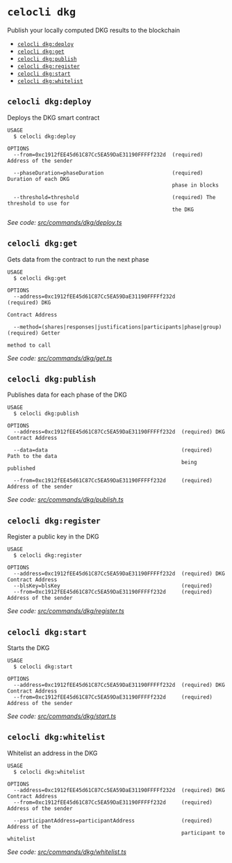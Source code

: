 # `celocli dkg`

Publish your locally computed DKG results to the blockchain

- [`celocli dkg:deploy`](#celocli-dkgdeploy)
- [`celocli dkg:get`](#celocli-dkgget)
- [`celocli dkg:publish`](#celocli-dkgpublish)
- [`celocli dkg:register`](#celocli-dkgregister)
- [`celocli dkg:start`](#celocli-dkgstart)
- [`celocli dkg:whitelist`](#celocli-dkgwhitelist)

## `celocli dkg:deploy`

Deploys the DKG smart contract

```
USAGE
  $ celocli dkg:deploy

OPTIONS
  --from=0xc1912fEE45d61C87Cc5EA59DaE31190FFFFf232d  (required) Address of the sender

  --phaseDuration=phaseDuration                      (required) Duration of each DKG
                                                     phase in blocks

  --threshold=threshold                              (required) The threshold to use for
                                                     the DKG
```

_See code: [src/commands/dkg/deploy.ts](https://github.com/celo-org/celo-monorepo/tree/master/packages/cli/src/commands/dkg/deploy.ts)_

## `celocli dkg:get`

Gets data from the contract to run the next phase

```
USAGE
  $ celocli dkg:get

OPTIONS
  --address=0xc1912fEE45d61C87Cc5EA59DaE31190FFFFf232d                 (required) DKG
                                                                       Contract Address

  --method=(shares|responses|justifications|participants|phase|group)  (required) Getter
                                                                       method to call
```

_See code: [src/commands/dkg/get.ts](https://github.com/celo-org/celo-monorepo/tree/master/packages/cli/src/commands/dkg/get.ts)_

## `celocli dkg:publish`

Publishes data for each phase of the DKG

```
USAGE
  $ celocli dkg:publish

OPTIONS
  --address=0xc1912fEE45d61C87Cc5EA59DaE31190FFFFf232d  (required) DKG Contract Address

  --data=data                                           (required) Path to the data
                                                        being published

  --from=0xc1912fEE45d61C87Cc5EA59DaE31190FFFFf232d     (required) Address of the sender
```

_See code: [src/commands/dkg/publish.ts](https://github.com/celo-org/celo-monorepo/tree/master/packages/cli/src/commands/dkg/publish.ts)_

## `celocli dkg:register`

Register a public key in the DKG

```
USAGE
  $ celocli dkg:register

OPTIONS
  --address=0xc1912fEE45d61C87Cc5EA59DaE31190FFFFf232d  (required) DKG Contract Address
  --blsKey=blsKey                                       (required)
  --from=0xc1912fEE45d61C87Cc5EA59DaE31190FFFFf232d     (required) Address of the sender
```

_See code: [src/commands/dkg/register.ts](https://github.com/celo-org/celo-monorepo/tree/master/packages/cli/src/commands/dkg/register.ts)_

## `celocli dkg:start`

Starts the DKG

```
USAGE
  $ celocli dkg:start

OPTIONS
  --address=0xc1912fEE45d61C87Cc5EA59DaE31190FFFFf232d  (required) DKG Contract Address
  --from=0xc1912fEE45d61C87Cc5EA59DaE31190FFFFf232d     (required) Address of the sender
```

_See code: [src/commands/dkg/start.ts](https://github.com/celo-org/celo-monorepo/tree/master/packages/cli/src/commands/dkg/start.ts)_

## `celocli dkg:whitelist`

Whitelist an address in the DKG

```
USAGE
  $ celocli dkg:whitelist

OPTIONS
  --address=0xc1912fEE45d61C87Cc5EA59DaE31190FFFFf232d  (required) DKG Contract Address
  --from=0xc1912fEE45d61C87Cc5EA59DaE31190FFFFf232d     (required) Address of the sender

  --participantAddress=participantAddress               (required) Address of the
                                                        participant to whitelist
```

_See code: [src/commands/dkg/whitelist.ts](https://github.com/celo-org/celo-monorepo/tree/master/packages/cli/src/commands/dkg/whitelist.ts)_
